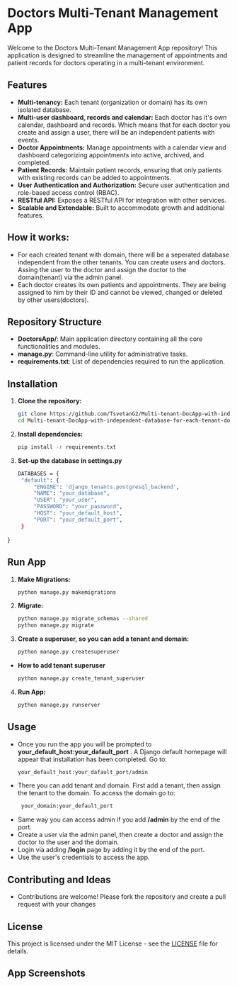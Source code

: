 # Doctors Multi-Tenant Management App

Welcome to the Doctors Multi-Tenant Management App repository! This application is designed to streamline the management of appointments and patient records for doctors operating in a multi-tenant environment.

## Features

- **Multi-tenancy:** Each tenant (organization or domain) has its own isolated database.
- **Multi-user dashboard, records and calendar:** Each doctor has it's own calendar, dashboard and records. Which means that for each doctor you create and assign a user, there will be an independent patients with events.
- **Doctor Appointments:** Manage appointments with a calendar view and dashboard categorizing appointments into active, archived, and completed.
- **Patient Records:** Maintain patient records, ensuring that only patients with existing records can be added to appointments.
- **User Authentication and Authorization:** Secure user authentication and role-based access control (RBAC).
- **RESTful API:** Exposes a RESTful API for integration with other services.
- **Scalable and Extendable:** Built to accommodate growth and additional features.

## How it works:
- For each created tenant with domain, there will be a seperated database independent from the other tenants. You can create users and doctors. Assing the user to the doctor and assign the doctor to the domain(tenant) via the admin panel.
- Each doctor creates its own patients and appointments. They are being assigned to him by their ID and cannot be viewed, changed or deleted by other users(doctors).

## Repository Structure

- **DoctorsApp/**: Main application directory containing all the core functionalities and modules.
- **manage.py**: Command-line utility for administrative tasks.
- **requirements.txt**: List of dependencies required to run the application.

## Installation

1. **Clone the repository:**
   ```sh
   git clone https://github.com/TsvetanG2/Multi-tenant-DocApp-with-independent-database-for-each-tenant-domain.git
   cd Multi-tenant-DocApp-with-independent-database-for-each-tenant-domain

2. **Install dependencies:**
   ```sh
   pip install -r requirements.txt

3. **Set-up the database in settings.py**
   ```sh
   DATABASES = {
    "default": {
        "ENGINE": 'django_tenants.postgresql_backend',
        "NAME": "your_database",
        "USER": "your_user",
        "PASSWORD": "your_password",
        "HOST": "your_default_host",
        "PORT": "your_default_port",
    }
}

## Run App

1. **Make Migrations:**
   ```sh
   python manage.py makemigrations

2. **Migrate:**
   ```sh
   python manage.py migrate_schemas --shared
   python manage.py migrate

3. **Create a superuser, so you can add a tenant and domain:**
   ```sh
   python manage.py createsuperuser

- **How to add tenant superuser**
  ```sh
  python manage.py create_tenant_superuser

4. **Run App:**
   ```sh
   python manage.py runserver

## Usage

- Once you run the app you will be prompted to **your_default_host:your_dafault_port** . A Django default homepage will appear that installation has been completed.
Go to:
  ```sh
  your_default_host:your_dafault_port/admin

- There you can add tenant and domain. First add a tenant, then assign the tenant to the domain.
To access the domain go to:
  ```sh
   your_domain:your_default_port

- Same way you can access admin if you add **/admin** by the end of the port.
- Create a user via the admin panel, then create a doctor and assign the doctor to the user and the domain.
- Login via adding **/login** page by adding it by the end of the port.
- Use the user's credentials to access the app.

## Contributing and Ideas

- Contributions are welcome! Please fork the repository and create a pull request with your changes

## License

This project is licensed under the MIT License - see the [LICENSE](LICENSE) file for details.

## App Screenshots




